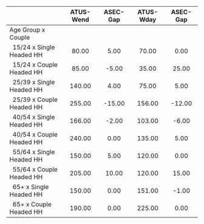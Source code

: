 
|                      |    ATUS-Wend |     ASEC-Gap |    ATUS-Wday |     ASEC-Gap |
| -------------------- | :----------: | :----------: | :----------: | :----------: |
| Age Group x Couple   |              |              |              |              |
| &nbsp;&nbsp;15/24 x Single Headed HH |        80.00 |         5.00 |        70.00 |         0.00 |
| &nbsp;&nbsp;15/24 x Couple Headed HH |        85.00 |        -5.00 |        35.00 |        25.00 |
| &nbsp;&nbsp;25/39 x Single Headed HH |       140.00 |         4.00 |        75.00 |         5.00 |
| &nbsp;&nbsp;25/39 x Couple Headed HH |       255.00 |       -15.00 |       156.00 |       -12.00 |
| &nbsp;&nbsp;40/54 x Single Headed HH |       166.00 |        -2.00 |       103.00 |        -6.00 |
| &nbsp;&nbsp;40/54 x Couple Headed HH |       240.00 |         0.00 |       135.00 |         5.00 |
| &nbsp;&nbsp;55/64 x Single Headed HH |       150.00 |         5.00 |       120.00 |         0.00 |
| &nbsp;&nbsp;55/64 x Couple Headed HH |       205.00 |        10.00 |       120.00 |        15.00 |
| &nbsp;&nbsp;65+ x Single Headed HH |       150.00 |         0.00 |       151.00 |        -1.00 |
| &nbsp;&nbsp;65+ x Couple Headed HH |       190.00 |         0.00 |       225.00 |         0.00 |

